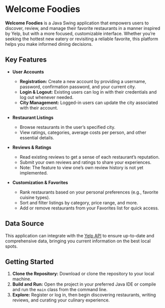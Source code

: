 # Welcome Foodies

**Welcome Foodies** is a Java Swing application that empowers users to discover, review, and manage their favorite restaurants in a manner inspired by Yelp, but with a more focused, customizable interface. Whether you’re seeking the hottest new eatery or revisiting a reliable favorite, this platform helps you make informed dining decisions.

## Key Features

- **User Accounts**
  - **Registration:** Create a new account by providing a username, password, confirmation password, and your current city.
  - **Login & Logout:** Existing users can log in with their credentials and log out whenever needed.
  - **City Management:** Logged-in users can update the city associated with their account.

- **Restaurant Listings**
  - Browse restaurants in the user’s specified city.
  - View ratings, categories, average costs per person, and other essential details.

- **Reviews & Ratings**
  - Read existing reviews to get a sense of each restaurant’s reputation.
  - Submit your own reviews and ratings to share your experiences.
  - Note: The feature to view one’s own review history is not yet implemented.

- **Customization & Favorites**
  - Rank restaurants based on your personal preferences (e.g., favorite cuisine types).
  - Sort and filter listings by category, price range, and more.
  - Add or remove restaurants from your Favorites list for quick access.

## Data Source

This application can integrate with the [Yelp API](https://api.yelp.com) to ensure up-to-date and comprehensive data, bringing you current information on the best local spots.

## Getting Started

1. **Clone the Repository:** Download or clone the repository to your local machine.
2. **Build and Run:** Open the project in your preferred Java IDE or compile and run the `main` class from the command line.
3. **Explore:** Register or log in, then begin discovering restaurants, writing reviews, and curating your culinary experience.
